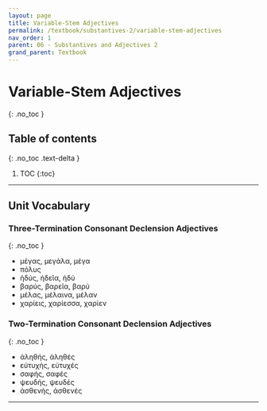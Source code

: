 ```yaml
---
layout: page
title: Variable-Stem Adjectives
permalink: /textbook/substantives-2/variable-stem-adjectives
nav_order: 1
parent: 06 - Substantives and Adjectives 2
grand_parent: Textbook
---
```


# Variable-Stem Adjectives
{: .no_toc }

## Table of contents
{: .no_toc .text-delta }

1. TOC
{:toc}

***

## Unit Vocabulary

### Three-Termination Consonant Declension Adjectives
{: .no_toc }

* μέγας, μεγάλα, μέγα
* πόλυς
* ἡδύς, ἡδεῖα, ἡδύ
* βαρύς, βαρεῖα, βαρύ
* μέλας, μέλαινα, μέλαν
* χαρίεις, χαρίεσσα, χαρίεν

### Two-Termination Consonant Declension Adjectives
{: .no_toc }

* ἀληθής, ἀληθές
* εὐτυχής, εὐτυχές
* σαφής, σαφές
* ψευδής, ψευδές
* ἀσθενής, ἀσθενές

***
